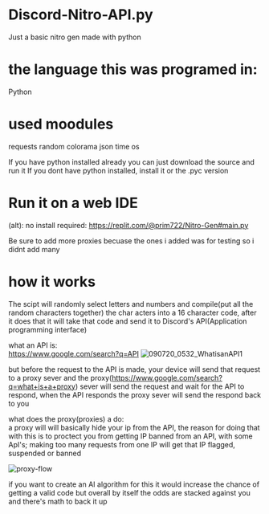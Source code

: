 # Discord-Nitro-API.py
Just a basic nitro gen made with python

# the language this was programed in:
Python

# used moodules
requests
random
colorama
json
time
os

If you have python installed already you can just download the source and run it
If you dont have python installed, install it or the .pyc version

# Run it on a web IDE
(alt): no install required: https://replit.com/@prim722/Nitro-Gen#main.py

Be sure to add more proxies becuase the ones i added was for testing so i didnt add many


# how it works
The scipt will randomly select letters and numbers and compile(put all the random characters together) the char
acters into a 16 character code, 
after it does that it will take that code and send it to Discord's API(Application programming interface)

what an API is:   
https://www.google.com/search?q=API
![090720_0532_WhatisanAPI1](https://user-images.githubusercontent.com/74530156/126858497-b64f4f73-ccd8-4061-b3a8-45bc6152396b.png)

but before the request to the API is made, your device will send that request to a proxy sever and the proxy(https://www.google.com/search?q=what+is+a+proxy) sever will send the request and wait for the API to respond,
when the API responds the proxy sever will send the respond back to you

what does the proxy(proxies) a do:  
a proxy will will basically hide your ip from the API,
the reason for doing that with this is to proctect you from getting IP banned from an API,
with some ApI's; making too many requests from one IP will get that IP flagged, suspended or banned

![proxy-flow](https://user-images.githubusercontent.com/74530156/126858812-a31cd260-cba2-44a2-bf2d-416b4ef604e4.png)
 
if you want to create an AI algorithm for this it would increase the chance of getting a valid code but overall by itself the odds are stacked against you and there's math to back it up

